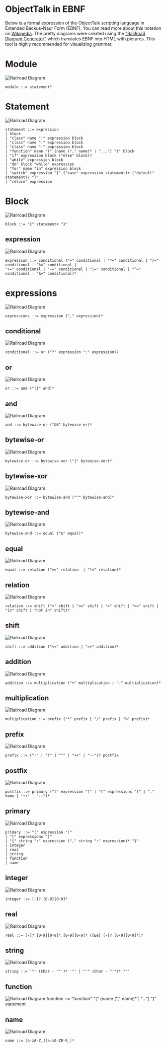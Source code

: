 # ObjectTalk in EBNF

Below is a formal expression of the ObjectTalk scripting language in
Extended Backus–Naur Form (EBNF). You can read more about this notation
on [Wikipedia](https://en.wikipedia.org/wiki/Extended_Backus–Naur_form). The pretty diagrams were created using the
["RailRoad Diagram Generator"](https://www.bottlecaps.de/rr/ui) which
translates EBNF into HTML with pictures. This tool is highly recommended
for visualizing grammar.

# Module
![Railroad Diagram](ebnf/module.png)

    module ::= statement*

# Statement
![Railroad Diagram](ebnf/statement.png)

    statement ::= expression
    | block
    | "class" name ":" expression block
    | "class" name ":" expression block
    | "class" name ":" expression block
    | "function" name "(" (name ("," name)* | "...") ")" block
    | "if" expression block ("else" block)?
    | "while" expression block
    | "do" block "while" expression
    | "for" name "in" expression block
    | "switch" expression "{" ("case" expression statement)+ ("default" statement)? "}"
    | "return" expression

# Block
![Railroad Diagram](ebnf/block.png)

    block ::= "{" statement+ "}"

## expression
![Railroad Diagram](ebnf/expression.png)

    expression ::= conditional ("=" conditional | "*=" conditional | "/=" conditional | "%=" conditional |
    "+=" conditional | "-=" conditional | "|=" conditional | "^=" conditional | "&=" conditional)*

# expressions
![Railroad Diagram](ebnf/expressions.png)

    expressions ::= expression ("," expression)*

## conditional
![Railroad Diagram](ebnf/conditional.png)

    conditional ::= or ("?" expression ":" expression)?

## or
![Railroad Diagram](ebnf/or.png)

    or ::= and ("||" and)*

## and
![Railroad Diagram](ebnf/and.png)

    and ::= bytewise-or ("&&" bytewise-or)*

## bytewise-or
![Railroad Diagram](ebnf/bytewise-or.png)

    bytewise-or ::= bytewise-xor ("|" bytewise-xor)*

## bytewise-xor
![Railroad Diagram](ebnf/bytewise-xor.png)

    bytewise-xor ::= bytewise-and ("^" bytewise-and)*

## bytewise-and
![Railroad Diagram](ebnf/bytewise-and.png)

    bytewise-and ::= equal ("&" equal)*

## equal
![Railroad Diagram](ebnf/equal.png)

    equal ::= relation ("==" relation  | "!=" relation)*

## relation
![Railroad Diagram](ebnf/relation.png)

    relation ::= shift ("<" shift | "<=" shift | ">" shift | ">=" shift | "in" shift | "not in" shift)*

## shift
![Railroad Diagram](ebnf/shift.png)

    shift ::= addition ("<<" addition | ">>" addition)*

## addition
![Railroad Diagram](ebnf/addition.png)

    addition ::= multiplication ("+" multiplication | "-" multiplication)*

## multiplication
![Railroad Diagram](ebnf/multiplication.png)

    multiplication ::= prefix ("*" prefix | "/" prefix | "%" prefix)*

## prefix
![Railroad Diagram](ebnf/prefix.png)

    prefix ::= ("-" | "!" | "^" | "++" | "--")? postfix

## postfix
![Railroad Diagram](ebnf/postfix.png)

    postfix ::= primary ("[" expression "]" | "(" expressions ")" | "." name | "++" | "--")*

## primary
![Railroad Diagram](ebnf/primary.png)

    primary ::= "(" expression ")"
    | "[" expressions "]"
    | "{" string ":" expression ("," string ":" expression)* "}"
    | integer
    | real
    | string
    | function
    | name

## integer
![Railroad Diagram](ebnf/integer.png)

    integer ::= [-]? [0-9][0-9]*

## real
![Railroad Diagram](ebnf/real.png)

    real ::= [-]? [0-9][0-9]*.[0-9][0-9]* ([Ee] [-]? [0-9][0-9]*)?

## string
![Railroad Diagram](ebnf/string.png)

    string ::= '"' (Char - '"')* '"' | "'" (Char - "'")* "'"

## function
![Railroad Diagram](ebnf/function.png)
    function ::= "function" "(" (name ("," name)* | "...") ")" statement

## name
![Railroad Diagram](ebnf/name.png)

    name ::= [a-zA-Z_][a-zA-Z0-9_]*
